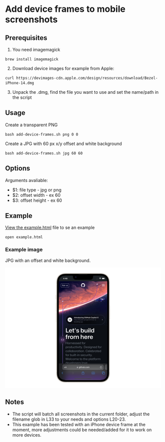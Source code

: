 # Add device frames to mobile screenshots

## Prerequisites

1. You need imagemagick

```shell
brew install imagemagick
```

2. Download device images for example from Apple:

```shell
curl https://devimages-cdn.apple.com/design/resources/download/Bezel-iPhone-14.dmg
```
3. Unpack the .dmg, find the file you want to use and set the name/path in the script

## Usage

Create a transparent PNG

```shell
bash add-device-frames.sh png 0 0
```
Create a JPG with 60 px x/y offset and white background

```shell
bash add-device-frames.sh jpg 60 60
```

## Options

Arguments avaliable:

- $1: file type - jpg or png
- $2: offset width - ex 60
- $3: offset height - ex 60


## Example

[View the example.html](example.html) file to se an example

```shell
open example.html
```

### Example image

JPG with an offset and white background.

<img src="screenshot-1.jpg">

## Notes
- The script will batch all screenshots in the current folder, adjust the filename glob in L33 to your needs and options L20-23.
- This example has been tested with an iPhone device frame at the moment, more adjustments could be needed/added for it to work on more devices.
